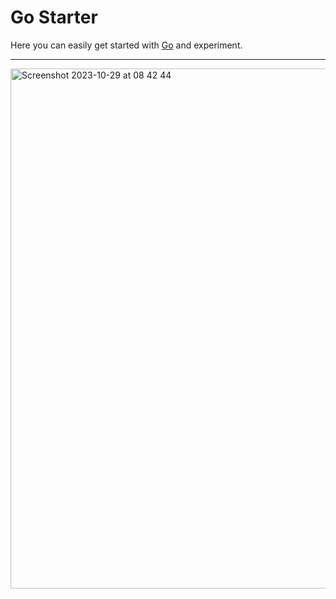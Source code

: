 # Go Starter
Here you can easily get started with [Go](https://go.dev/) and experiment.<hr>
<img width="832" alt="Screenshot 2023-10-29 at 08 42 44" src="https://github.com/sudo-self/go-lang-boilerplate/assets/119916323/b2cfc298-94e7-4650-9135-8ac303c55e44">
